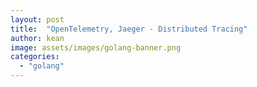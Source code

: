 ```yaml
---
layout: post
title:  "OpenTelemetry, Jaeger - Distributed Tracing"
author: kean
image: assets/images/golang-banner.png
categories:
  - "golang"
---
```


